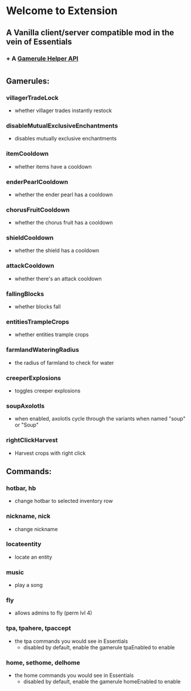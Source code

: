 # Welcome to Extension

## A Vanilla client/server compatible mod in the vein of Essentials

### \+ A [Gamerule Helper API](https://github.com/ClusterFluxMC/extension/blob/main/Gamerule-Helper-API.md)

#
## Gamerules:
### villagerTradeLock
- whether villager trades instantly restock

### disableMutualExclusiveEnchantments
- disables mutually exclusive enchantments

### itemCooldown
- whether items have a cooldown

### enderPearlCooldown
- whether the ender pearl has a cooldown

### chorusFruitCooldown
- whether the chorus fruit has a cooldown

### shieldCooldown
- whether the shield has a cooldown

### attackCooldown
- whether there's an attack cooldown

### fallingBlocks
- whether blocks fall

### entitiesTrampleCrops
- whether entities trample crops

### farmlandWateringRadius
- the radius of farmland to check for water

### creeperExplosions
- toggles creeper explosions

### soupAxolotls
- when enabled, axolotls cycle through the variants when named "soup" or "Soup"

### rightClickHarvest
- Harvest crops with right click


## Commands:
### hotbar, hb
- change hotbar to selected inventory row 

### nickname, nick
- change nickname

### locateentity
- locate an entity

### music
- play a song

### fly
- allows admins to fly (perm lvl 4)

### tpa, tpahere, tpaccept
- the tpa commands you would see in Essentials
    - disabled by default, enable the gamerule tpaEnabled to enable
    
### home, sethome, delhome
- the home commands you would see in Essentials
    - disabled by default, enable the gamerule homeEnabled to enable